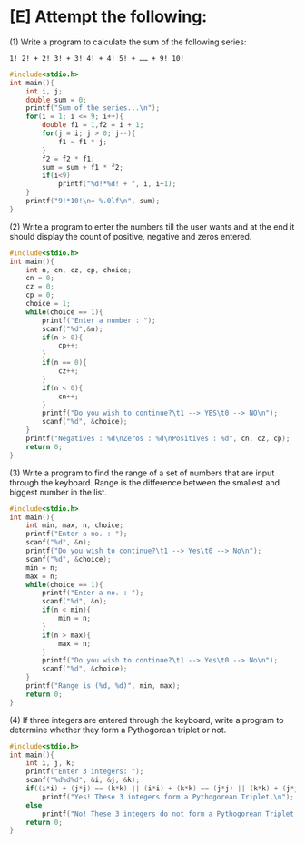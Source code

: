 # [E] Attempt the following:

(1) Write a program to calculate the sum of the following series:

````
1! 2! + 2! 3! + 3! 4! + 4! 5! + …… + 9! 10!
````

````c
#include<stdio.h>
int main(){
    int i, j;
    double sum = 0;
    printf("Sum of the series...\n");
    for(i = 1; i <= 9; i++){
        double f1 = 1,f2 = i + 1;
        for(j = i; j > 0; j--){
            f1 = f1 * j;
        }
        f2 = f2 * f1;
        sum = sum + f1 * f2;
        if(i<9)
            printf("%d!*%d! + ", i, i+1);
    }
    printf("9!*10!\n= %.0lf\n", sum);
}
````

(2) Write a program to enter the numbers till the user wants and at the end it should display the count of positive, negative and zeros entered.

````c
#include<stdio.h>
int main(){
    int n, cn, cz, cp, choice;
    cn = 0;
    cz = 0;
    cp = 0;
    choice = 1;
    while(choice == 1){
        printf("Enter a number : ");
        scanf("%d",&n);
        if(n > 0){
            cp++;
        }
        if(n == 0){
            cz++;
        }
        if(n < 0){
            cn++;
        }
        printf("Do you wish to continue?\t1 --> YES\t0 --> NO\n");
        scanf("%d", &choice);
    }
    printf("Negatives : %d\nZeros : %d\nPositives : %d", cn, cz, cp);
    return 0;
}
````

(3) Write a program to find the range of a set of numbers that are input through the keyboard. Range is the difference between the smallest and biggest number in the list.

````c
#include<stdio.h>
int main(){
    int min, max, n, choice;
    printf("Enter a no. : ");
    scanf("%d", &n);
    printf("Do you wish to continue?\t1 --> Yes\t0 --> No\n");
    scanf("%d", &choice);
    min = n;
    max = n;
    while(choice == 1){
        printf("Enter a no. : ");
        scanf("%d", &n);
        if(n < min){
            min = n;
        }
        if(n > max){
            max = n;
        }
        printf("Do you wish to continue?\t1 --> Yes\t0 --> No\n");
        scanf("%d", &choice);
    }
    printf("Range is (%d, %d)", min, max);
    return 0;
}
````

(4) If three integers are entered through the keyboard, write a program to determine whether they form a Pythogorean triplet or not.

````c
#include<stdio.h>
int main(){
    int i, j, k;
    printf("Enter 3 integers: ");
    scanf("%d%d%d", &i, &j, &k);
    if((i*i) + (j*j) == (k*k) || (i*i) + (k*k) == (j*j) || (k*k) + (j*j) == (i*i))
        printf("Yes! These 3 integers form a Pythogorean Triplet.\n");
    else
        printf("No! These 3 integers do not form a Pythogorean Triplet.\n");
    return 0;
}
````

